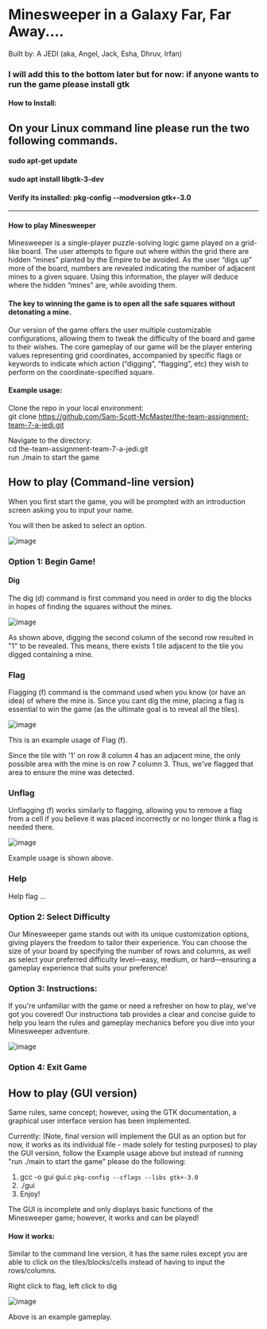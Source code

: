 # Minesweeper in a Galaxy Far, Far Away....
Built by: A JEDI (aka, Angel, Jack, Esha, Dhruv, Irfan)

### I will add this to the bottom later but for now: if anyone wants to run the game please install gtk
#### How to Install: 
On your Linux command line please run the two following commands. 
----------------------------------------------------------------------
#### sudo apt-get update
#### sudo apt install libgtk-3-dev
#### Verify its installed: pkg-config --modversion gtk+-3.0
----------------------------------------------------------------

#### How to play Minesweeper 

Minesweeper is a single-player puzzle-solving logic game played on a grid-like board. The user attempts to figure out where within the grid there are hidden “mines” planted by the Empire to be avoided. As the user “digs up” more of the board, numbers are revealed indicating the number of adjacent mines to a given square. Using this information, the player will deduce where the hidden “mines” are, while avoiding them. 

#### The key to winning the game is to open all the safe squares without detonating a mine. 

Our version of the game offers the user multiple customizable configurations, allowing them to tweak the difficulty of the board and game to their wishes. The core gameplay of our game will be the player entering values representing grid coordinates, accompanied by specific flags or keywords to indicate which action (“digging”, “flagging”, etc) they wish to perform on the coordinate-specified square. 

#### Example usage: 

Clone the repo in your local environment:  
git clone https://github.com/Sam-Scott-McMaster/the-team-assignment-team-7-a-jedi.git  

Navigate to the directory:  
cd the-team-assignment-team-7-a-jedi.git  
run ./main to start the game  

## How to play (Command-line version)

When you first start the game, you will be prompted with an introduction screen asking you to input your name. 

You will then be asked to select an option.

![image](https://github.com/user-attachments/assets/c77b01f3-502f-474b-aeaf-c1427db46466)

### Option 1: Begin Game!

#### Dig

The dig (d) command is first command you need in order to dig the blocks in hopes of finding the squares without the mines. 

![image](https://github.com/user-attachments/assets/4b233210-9002-4ffe-8f4d-4b08f95c480e)

As shown above, digging the second column of the second row resulted in "1" to be revealed. This means, there exists 1 tile adjacent to the tile you digged containing a mine. 

### Flag

Flagging (f) command is the command used when you know (or have an idea) of where the mine is. Since you cant dig the mine, placing a flag is essential to win the game (as the ultimate goal is to reveal all the tiles).

![image](https://github.com/user-attachments/assets/3b6221d2-c326-405f-92e4-d338957266d9)

This is an example usage of Flag (f).

Since the tile with '1' on row 8 column 4 has an adjacent mine, the only possible area with the mine is on row 7 column 3. Thus, we've flagged that area to ensure the mine was detected. 

### Unflag

Unflagging (f) works similarly to flagging, allowing you to remove a flag from a cell if you believe it was placed incorrectly or no longer think a flag is needed there.

![image](https://github.com/user-attachments/assets/716282c0-e301-4c2c-9f90-b7c9a3958715)

Example usage is shown above.

### Help

Help flag ...

### Option 2: Select Difficulty

Our Minesweeper game stands out with its unique customization options, giving players the freedom to tailor their experience. You can choose the size of your board by specifying the number of rows and columns, as well as select your preferred difficulty level—easy, medium, or hard—ensuring a gameplay experience that suits your preference!

### Option 3: Instructions:

If you're unfamiliar with the game or need a refresher on how to play, we've got you covered! Our instructions tab provides a clear and concise guide to help you learn the rules and gameplay mechanics before you dive into your Minesweeper adventure.

![image](https://github.com/user-attachments/assets/27ca564b-7ca5-4c83-9e02-14587789cebb)

### Option 4: Exit Game

## How to play (GUI version)

Same rules, same concept; however, using the GTK documentation, a graphical user interface version has been implemented.

Currently: (Note, final version will implement the GUI as an option but for now, it works as its individual file - made solely for testing purposes) to play the GUI version, follow the Example usage above but instead of running "run ./main to start the game" please do the following:

1. gcc -o gui gui.c `pkg-config --cflags --libs gtk+-3.0`
2. ./gui
3. Enjoy!

The GUI is incomplete and only displays basic functions of the Minesweeper game; however, it works and can be played!

#### How it works:

Similar to the command line version, it has the same rules except you are able to click on the tiles/blocks/cells instead of having to input the rows/columns. 

Right click to flag, left click to dig

![image](https://github.com/user-attachments/assets/21730b11-1702-4777-9c4c-aef21cf4e1b8)

Above is an example gameplay.


